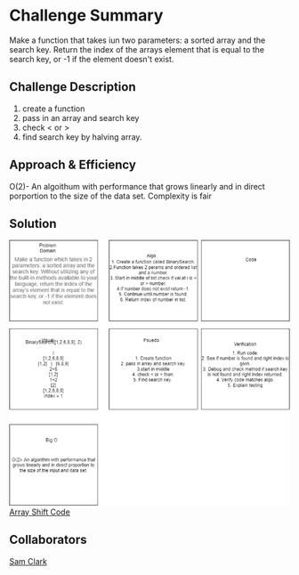 # Challenge Summary

Make a function that takes iun two parameters: a sorted array and the search key.
Return the index of the arrays element that is equal to the search key, or -1 if the element doesn't exist.

## Challenge Description

1. create a function
2. pass in an array and search key
3. check < or >
4. find search key by halving array.

## Approach & Efficiency

O(2)- An algoithum with performance that grows linearly and in direct porportion to the size of the data set.
Complexity is fair

## Solution

![Array Shift White Board](../assets/arraybinaryboard.png)
[Array Shift Code](../array_binary_search.py)

## Collaborators

[Sam Clark](https://github.com/samuelclark907)
